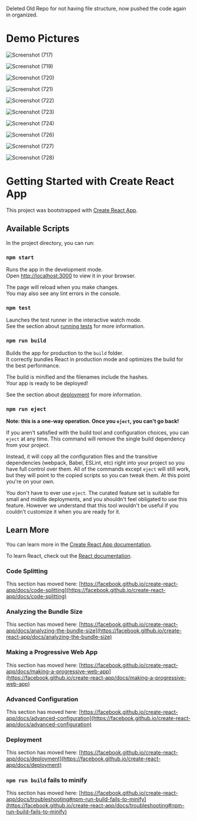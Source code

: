Deleted Old Repo for not having file structure, now pushed the code again in organized.

# Demo Pictures

![Screenshot (717)](https://github.com/aravind-jagadabi/blogspace/assets/76617844/174c528d-54d3-4280-aa8b-e8beb51c4fe4)

![Screenshot (719)](https://github.com/aravind-jagadabi/blogspace/assets/76617844/9fb2f3aa-a611-43a9-94bc-9a5cfd531950)

![Screenshot (720)](https://github.com/aravind-jagadabi/blogspace/assets/76617844/fb593a77-bc82-4d85-811b-7f9ab5b0b5d9)

![Screenshot (721)](https://github.com/aravind-jagadabi/blogspace/assets/76617844/f764ea24-cddc-410d-8d1c-cb1817bad048)

![Screenshot (722)](https://github.com/aravind-jagadabi/blogspace/assets/76617844/b3942aef-62c0-4e50-b5bd-59bba9c73dd0)

![Screenshot (723)](https://github.com/aravind-jagadabi/blogspace/assets/76617844/dfcb7c26-3381-4b5a-872e-d929adda4a52)

![Screenshot (724)](https://github.com/aravind-jagadabi/blogspace/assets/76617844/8ba47905-534a-4a44-9dea-696a4d6809f8)

![Screenshot (726)](https://github.com/aravind-jagadabi/blogspace/assets/76617844/fdbe9678-d2ab-46ec-8671-089627910833)

![Screenshot (727)](https://github.com/aravind-jagadabi/blogspace/assets/76617844/154889ae-ad11-46d2-a1cc-18b046a1689a)

![Screenshot (728)](https://github.com/aravind-jagadabi/blogspace/assets/76617844/ab65fd13-580a-468c-8bd6-82868d545c05)


# Getting Started with Create React App

This project was bootstrapped with [Create React App](https://github.com/facebook/create-react-app).

## Available Scripts

In the project directory, you can run:

### `npm start`

Runs the app in the development mode.\
Open [http://localhost:3000](http://localhost:3000) to view it in your browser.

The page will reload when you make changes.\
You may also see any lint errors in the console.

### `npm test`

Launches the test runner in the interactive watch mode.\
See the section about [running tests](https://facebook.github.io/create-react-app/docs/running-tests) for more information.

### `npm run build`

Builds the app for production to the `build` folder.\
It correctly bundles React in production mode and optimizes the build for the best performance.

The build is minified and the filenames include the hashes.\
Your app is ready to be deployed!

See the section about [deployment](https://facebook.github.io/create-react-app/docs/deployment) for more information.

### `npm run eject`

**Note: this is a one-way operation. Once you `eject`, you can't go back!**

If you aren't satisfied with the build tool and configuration choices, you can `eject` at any time. This command will remove the single build dependency from your project.

Instead, it will copy all the configuration files and the transitive dependencies (webpack, Babel, ESLint, etc) right into your project so you have full control over them. All of the commands except `eject` will still work, but they will point to the copied scripts so you can tweak them. At this point you're on your own.

You don't have to ever use `eject`. The curated feature set is suitable for small and middle deployments, and you shouldn't feel obligated to use this feature. However we understand that this tool wouldn't be useful if you couldn't customize it when you are ready for it.

## Learn More

You can learn more in the [Create React App documentation](https://facebook.github.io/create-react-app/docs/getting-started).

To learn React, check out the [React documentation](https://reactjs.org/).

### Code Splitting

This section has moved here: [https://facebook.github.io/create-react-app/docs/code-splitting](https://facebook.github.io/create-react-app/docs/code-splitting)

### Analyzing the Bundle Size

This section has moved here: [https://facebook.github.io/create-react-app/docs/analyzing-the-bundle-size](https://facebook.github.io/create-react-app/docs/analyzing-the-bundle-size)

### Making a Progressive Web App

This section has moved here: [https://facebook.github.io/create-react-app/docs/making-a-progressive-web-app](https://facebook.github.io/create-react-app/docs/making-a-progressive-web-app)

### Advanced Configuration

This section has moved here: [https://facebook.github.io/create-react-app/docs/advanced-configuration](https://facebook.github.io/create-react-app/docs/advanced-configuration)

### Deployment

This section has moved here: [https://facebook.github.io/create-react-app/docs/deployment](https://facebook.github.io/create-react-app/docs/deployment)

### `npm run build` fails to minify

This section has moved here: [https://facebook.github.io/create-react-app/docs/troubleshooting#npm-run-build-fails-to-minify](https://facebook.github.io/create-react-app/docs/troubleshooting#npm-run-build-fails-to-minify)
